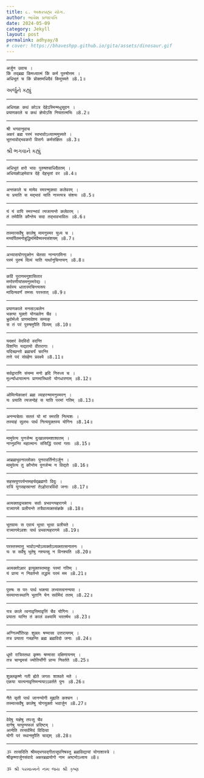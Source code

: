 ```yaml
---
title: ૮. અક્ષરબ્રહ્મ યોગ.
author: ભાવેશ પ્રજાપતિ
date: 2024-05-09
category: Jekyll
layout: post
permalink: adhyay/8
# cover: https://bhaveshpp.github.io/gita/assets/dinosaur.gif
---
```


----------

```
अर्जुन उवाच ।
किं तद्ब्रह्म किमध्यात्मं किं कर्म पुरुषोत्तम ।
अधिभूतं च किं प्रोक्तमधिदैवं किमुच्यते ॥8.1॥
```
> 

અર્જુને કહ્યું

----------

```
अधियज्ञः कथं कोऽत्र देहेऽस्मिन्मधुसूदन ।
प्रयाणकाले च कथं ज्ञेयोऽसि नियतात्मभिः ॥8.2॥
```
>


----------

```
श्री भगवानुवाच
अक्षरं ब्रह्म परमं स्वभावोऽध्यात्ममुच्यते ।
भूतभावोद्भवकरो विसर्गः कर्मसंज्ञितः ॥8.3॥
```
>

શ્રી ભગવાને કહ્યું

----------

```
अधिभूतं क्षरो भावः पुरुषश्चाधिदैवतम् ।
अधियज्ञोऽहमेवात्र देहे देहभृतां वर ॥8.4॥
```
>


----------

```
अन्तकाले च मामेव स्मरन्मुक्त्वा कलेवरम् ।
यः प्रयाति स मद्भावं याति नास्त्यत्र संशयः ॥8.5॥
```
>


----------

```
यं यं वापि स्मरन्भावं त्यजत्यन्ते कलेवरम् ।
तं तमेवैति कौन्तेय सदा तद्भावभावितः ॥8.6॥
```
>


----------

```
तस्मात्सर्वेषु कालेषु मामनुस्मर युध्य च ।
मय्यर्पितमनोबुद्धिर्मामेवैष्यस्यसंशयम् ॥8.7॥
```
>


----------

```
अभ्यासयोगयुक्तेन चेतसा नान्यगामिना ।
परमं पुरुषं दिव्यं याति पार्थानुचिन्तयन् ॥8.8॥
```
>


----------

```
कविं पुराणमनुशासितार 
मणोरणीयांसमनुस्मरेद्यः ।
सर्वस्य धातारमचिन्त्यरूप 
मादित्यवर्णं तमसः परस्तात् ॥8.9॥
```
>


----------

```
प्रयाणकाले मनसाऽचलेन 
भक्त्या युक्तो योगबलेन चैव ।
भ्रुवोर्मध्ये प्राणमावेश्य सम्यक् 
स तं परं पुरुषमुपैति दिव्यम् ॥8.10॥
```
>


----------

```
यदक्षरं वेदविदो वदन्ति 
विशन्ति यद्यतयो वीतरागाः ।
यदिच्छन्तो ब्रह्मचर्यं चरन्ति 
तत्ते पदं संग्रहेण प्रवक्ष्ये ॥8.11॥
```
>


----------

```
सर्वद्वाराणि संयम्य मनो हृदि निरुध्य च ।
मूर्ध्न्याधायात्मनः प्राणमास्थितो योगधारणाम् ॥8.12॥
```
>


----------

```
ओमित्येकाक्षरं ब्रह्म व्याहरन्मामनुस्मरन् ।
यः प्रयाति त्यजन्देहं स याति परमां गतिम् ॥8.13॥
```
>


----------

```
अनन्यचेताः सततं यो मां स्मरति नित्यशः ।
तस्याहं सुलभः पार्थ नित्ययुक्तस्य योगिनः ॥8.14॥
```
>


----------

```
मामुपेत्य पुनर्जन्म दुःखालयमशाश्वतम् ।
नाप्नुवन्ति महात्मानः संसिद्धिं परमां गताः ॥8.15॥
```
>


----------

```
आब्रह्मभुवनाल्लोकाः पुनरावर्तिनोऽर्जुन ।
मामुपेत्य तु कौन्तेय पुनर्जन्म न विद्यते ॥8.16॥
```
>


----------

```
सहस्रयुगपर्यन्तमहर्यद्ब्रह्मणो विदुः ।
रात्रिं युगसहस्रान्तां तेऽहोरात्रविदो जनाः ॥8.17॥
```
>


----------

```
अव्यक्ताद्व्यक्तयः सर्वाः प्रभवन्त्यहरागमे ।
रात्र्यागमे प्रलीयन्ते तत्रैवाव्यक्तसंज्ञके ॥8.18॥
```
>


----------

```
भूतग्रामः स एवायं भूत्वा भूत्वा प्रलीयते ।
रात्र्यागमेऽवशः पार्थ प्रभवत्यहरागमे ॥8.19॥
```
>


----------

```
परस्तस्मात्तु भावोऽन्योऽव्यक्तोऽव्यक्तात्सनातनः ।
यः स सर्वेषु भूतेषु नश्यत्सु न विनश्यति ॥8.20॥
```
>


----------

```
अव्यक्तोऽक्षर इत्युक्तस्तमाहुः परमां गतिम् ।
यं प्राप्य न निवर्तन्ते तद्धाम परमं मम ॥8.21॥
```
>


----------

```
पुरुषः स परः पार्थ भक्त्या लभ्यस्त्वनन्यया ।
यस्यान्तःस्थानि भूतानि येन सर्वमिदं ततम् ॥8.22॥
```
>


----------

```
यत्र काले त्वनावृत्तिमावृत्तिं चैव योगिनः ।
प्रयाता यान्ति तं कालं वक्ष्यामि भरतर्षभ ॥8.23॥
```
>


----------

```
अग्निर्ज्योतिरहः शुक्लः षण्मासा उत्तरायणम् ।
तत्र प्रयाता गच्छन्ति ब्रह्म ब्रह्मविदो जनाः ॥8.24॥
```
>


----------

```
धूमो रात्रिस्तथा कृष्णः षण्मासा दक्षिणायनम् ।
तत्र चान्द्रमसं ज्योतिर्योगी प्राप्य निवर्तते ॥8.25॥
```
>


----------

```
शुक्लकृष्णे गती ह्येते जगतः शाश्वते मते ।
एकया यात्यनावृत्तिमन्ययाऽऽवर्तते पुनः ॥8.26॥
```
>


----------

```
नैते सृती पार्थ जानन्योगी मुह्यति कश्चन ।
तस्मात्सर्वेषु कालेषु योगयुक्तो भवार्जुन ॥8.27॥
```
>


----------

```
वेदेषु यज्ञेषु तपःसु चैव 
दानेषु यत्पुण्यफलं प्रदिष्टम् ।
अत्येति तत्सर्वमिदं विदित्वा 
योगी परं स्थानमुपैति चाद्यम् ॥8.28॥
```
>


----------

```
ૐ तत्सदिति श्रीमद्भगवद्गीतासूपनिषस्तु ब्रह्मविद्यायां योगाशास्त्रे ।
श्रीकृष्णार्जुनसंवादे अक्षरब्रह्मयोगो नाम अष्टमोऽध्याय ॥8॥
```

`ૐ શ્રી પરમાત્મને નમઃ`
`જય શ્રી કૃષ્ણ`